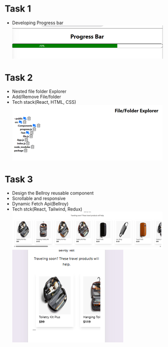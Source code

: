 # Task 1
- Developing Progress bar
![alt text](image.png)

# Task 2
- Nested file folder Explorer
- Add/Remove File/folder
- Tech stack(React, HTML, CSS)
![alt text](image-1.png)

# Task 3
- Design the Bellroy reusable component
- Scrollable and responsive
- Dynamic Fetch Api(Bellroy)
- Tech stck(React, Tailwind, Redux)
![alt text](image-2.png)
![alt text](image-3.png)
